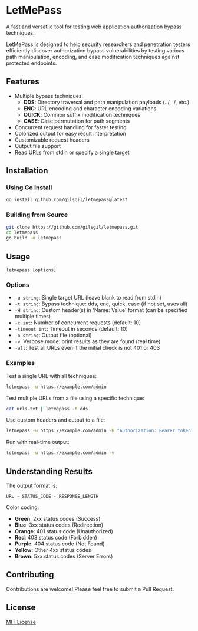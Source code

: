 # LetMePass

A fast and versatile tool for testing web application authorization bypass techniques.

LetMePass is designed to help security researchers and penetration testers efficiently discover authorization bypass vulnerabilities by testing various path manipulation, encoding, and case modification techniques against protected endpoints.

## Features

- Multiple bypass techniques:
  - **DDS**: Directory traversal and path manipulation payloads (../, ./, etc.)
  - **ENC**: URL encoding and character encoding variations
  - **QUICK**: Common suffix modification techniques
  - **CASE**: Case permutation for path segments
- Concurrent request handling for faster testing
- Colorized output for easy result interpretation
- Customizable request headers
- Output file support
- Read URLs from stdin or specify a single target

## Installation

### Using Go Install

```bash
go install github.com/gilsgil/letmepass@latest
```

### Building from Source

```bash
git clone https://github.com/gilsgil/letmepass.git
cd letmepass
go build -o letmepass
```

## Usage

```
letmepass [options]
```

### Options

- `-u string`: Single target URL (leave blank to read from stdin)
- `-t string`: Bypass technique: dds, enc, quick, case (if not set, uses all)
- `-H string`: Custom header(s) in 'Name: Value' format (can be specified multiple times)
- `-c int`: Number of concurrent requests (default: 10)
- `-timeout int`: Timeout in seconds (default: 10)
- `-o string`: Output file (optional)
- `-v`: Verbose mode: print results as they are found (real time)
- `-all`: Test all URLs even if the initial check is not 401 or 403

### Examples

Test a single URL with all techniques:
```bash
letmepass -u https://example.com/admin
```

Test multiple URLs from a file using a specific technique:
```bash
cat urls.txt | letmepass -t dds
```

Use custom headers and output to a file:
```bash
letmepass -u https://example.com/admin -H "Authorization: Bearer token" -H "X-Custom: Value" -o results.txt
```

Run with real-time output:
```bash
letmepass -u https://example.com/admin -v
```

## Understanding Results

The output format is:
```
URL - STATUS_CODE - RESPONSE_LENGTH
```

Color coding:
- **Green**: 2xx status codes (Success)
- **Blue**: 3xx status codes (Redirection)
- **Orange**: 401 status code (Unauthorized)
- **Red**: 403 status code (Forbidden)
- **Purple**: 404 status code (Not Found)
- **Yellow**: Other 4xx status codes
- **Brown**: 5xx status codes (Server Errors)

## Contributing

Contributions are welcome! Please feel free to submit a Pull Request.

## License

[MIT License](LICENSE)
